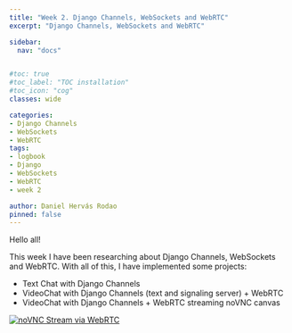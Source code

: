 ```yaml
---
title: "Week 2. Django Channels, WebSockets and WebRTC"
excerpt: "Django Channels, WebSockets and WebRTC"

sidebar:
  nav: "docs"


#toc: true
#toc_label: "TOC installation"
#toc_icon: "cog"
classes: wide

categories:
- Django Channels
- WebSockets
- WebRTC
tags:
- logbook
- Django
- WebSockets
- WebRTC
- week 2

author: Daniel Hervás Rodao
pinned: false
---
```



Hello all!

This week I have been researching about Django Channels, WebSockets and WebRTC.
With all of this, I have implemented some projects:
- Text Chat with Django Channels
- VideoChat with Django Channels (text and signaling server) + WebRTC
- VideoChat with Django Channels + WebRTC streaming noVNC canvas

[![noVNC Stream via WebRTC](https://img.youtube.com/vi/YOUTUBE_VIDEO_ID_HERE/0.jpg)](https://www.youtube.com/watch?v=ORyWEPVyGJo)
